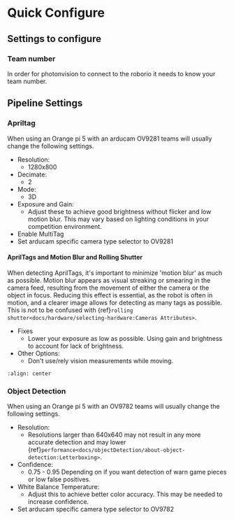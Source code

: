 # Quick Configure

## Settings to configure

### Team number

In order for photonvision to connect to the roborio it needs to know your team number.

## Pipeline Settings

### Apriltag

When using an Orange pi 5 with an arducam OV9281 teams will usually change the following settings.

- Resolution:
  - 1280x800
- Decimate:
  - 2
- Mode:
  - 3D
- Exposure and Gain:
  - Adjust these to achieve good brightness without flicker and low motion blur. This may vary based on lighting conditions in your competition environment.
- Enable MultiTag
- Set arducam specific camera type selector to OV9281

#### AprilTags and Motion Blur and Rolling Shutter

When detecting AprilTags, it's important to minimize 'motion blur' as much as possible. Motion blur appears as visual streaking or smearing in the camera feed, resulting from the movement of either the camera or the object in focus. Reducing this effect is essential, as the robot is often in motion, and a clearer image allows for detecting as many tags as possible. This is not to be confused with {ref}`rolling shutter<docs/hardware/selecting-hardware:Cameras Attributes>`.

- Fixes
  - Lower your exposure as low as possible. Using gain and brightness to account for lack of brightness.
- Other Options:
  - Don't use/rely vision measurements while moving.

```{image} images/motionblur.png
:align: center
```

### Object Detection

When using an Orange pi 5 with an OV9782 teams will usually change the following settings.

- Resolution:
  - Resolutions larger than 640x640 may not result in any more accurate detection and may lower {ref}`performance<docs/objectDetection/about-object-detection:Letterboxing>`.
- Confidence:
  - 0.75 - 0.95 Depending on if you want detection of warn game pieces or low false positives.
- White Balance Temperature:
  - Adjust this to achieve better color accuracy. This may be needed to increase confidence.
- Set arducam specific camera type selector to OV9782
